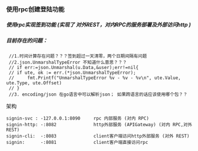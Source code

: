 ### 使用rpc创建登陆功能

##### 使用rpc实现签到功能 (实现了 对外REST，对内RPC的服务部署及外部访问http )
##### 目前存在的问题：
```text
 //1.时间计算存在问题？？？签到超过一天清零，两个日期间隔有问题
 //2.json.UnmarshalTypeError 不知道什么意思？？？
 // if err:=json.Unmarshal(u.Data,&user);err!=nil{
 //	if ute, ok := err.(*json.UnmarshalTypeError);
 //  	fmt.Printf("UnmarshalTypeError %v - %v - %v\n", ute.Value, ute.Type, ute.Offset)
 //	}
 //3. encoding/json 在go语言中可以解析json； 如果跨语言的话应该使用哪个包？？
```
     

架构
```text
signin-svc : -127.0.0.1:8090     rpc 内部服务 (对内 RPC)
signin-http: -:8082              http外部服务 (APIGateway) (对内 RPC,对外 REST)
signin-cli:  -:8083              client客户端访问http外部服务 (对外 REST)
signin:      -:8081              client客户端直接访问rpc
```
